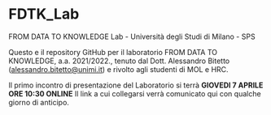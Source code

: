 # FDTK_Lab
FROM DATA TO KNOWLEDGE Lab - Università degli Studi di Milano - SPS

Questo e il repository GitHub per il laboratorio FROM DATA TO KNOWLEDGE, a.a. 2021/2022., tenuto dal Dott. Alessandro Bitetto (alessandro.bitetto@unimi.it) e rivolto agli studenti di MOL e HRC.

Il primo incontro di presentazione del Laboratorio si terrà **GIOVEDI 7 APRILE ORE 10:30 ONLINE**
Il link a cui collegarsi verrà comunicato qui con qualche giorno di anticipo.
